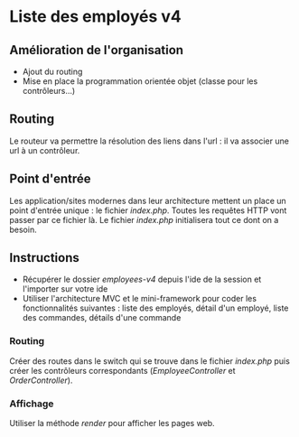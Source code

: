 # Liste des employés v4

## Amélioration de l'organisation

* Ajout du routing
* Mise en place la programmation orientée objet (classe pour les contrôleurs...)

## Routing

Le routeur va permettre la résolution des liens dans l'url : il va associer une url à un contrôleur.

## Point d'entrée

Les application/sites modernes dans leur architecture mettent un place un point d'entrée unique : le fichier *index.php*. Toutes les requêtes HTTP vont passer par ce fichier là. Le fichier *index.php* initialisera tout ce dont on a besoin.

## Instructions

* Récupérer le dossier *employees-v4* depuis l'ide de la session et l'importer sur votre ide
* Utiliser l'architecture MVC et le mini-framework pour coder les fonctionnalités suivantes : liste des employés, détail d'un employé, liste des commandes, détails d'une commande

### Routing

Créer des routes dans le switch qui se trouve dans le fichier *index.php* puis créer les contrôleurs correspondants (*EmployeeController* et *OrderController*).

### Affichage

Utiliser la méthode *render* pour afficher les pages web.